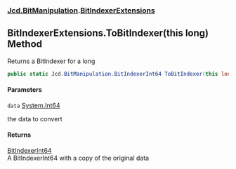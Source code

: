 ### [Jcd.BitManipulation](Jcd.BitManipulation.md 'Jcd.BitManipulation').[BitIndexerExtensions](Jcd.BitManipulation.BitIndexerExtensions.md 'Jcd.BitManipulation.BitIndexerExtensions')

## BitIndexerExtensions.ToBitIndexer(this long) Method

Returns a BitIndexer for a long

```csharp
public static Jcd.BitManipulation.BitIndexerInt64 ToBitIndexer(this long data);
```
#### Parameters

<a name='Jcd.BitManipulation.BitIndexerExtensions.ToBitIndexer(thislong).data'></a>

`data` [System.Int64](https://docs.microsoft.com/en-us/dotnet/api/System.Int64 'System.Int64')

the data to convert

#### Returns
[BitIndexerInt64](Jcd.BitManipulation.BitIndexerInt64.md 'Jcd.BitManipulation.BitIndexerInt64')  
A BitIndexerInt64 with a copy of the original data